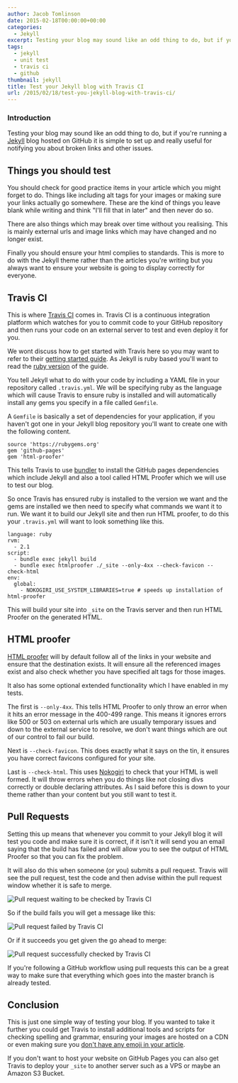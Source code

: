 ```yaml
---
author: Jacob Tomlinson
date: 2015-02-18T00:00:00+00:00
categories:
  - Jekyll
excerpt: Testing your blog may sound like an odd thing to do, but if you're running a Jekyll blog hosted on GitHub it is simple to set up and really useful for notifying you about broken links and other issues.
tags:
  - jekyll
  - unit test
  - travis ci
  - github
thumbnail: jekyll
title: Test your Jekyll blog with Travis CI
url: /2015/02/18/test-you-jekyll-blog-with-travis-ci/
---
```



### Introduction

Testing your blog may sound like an odd thing to do, but if you're running a [Jekyll][8]
blog hosted on GitHub it is simple to set up and really useful for notifying you about broken links
and other issues.

## Things you should test

You should check for good practice items in your article which you might forget to do.
Things like including alt tags
for your images or making sure your links actually go somewhere. These are the
kind of things you leave blank while writing and think "I'll fill that in later"
and then never do so.

There are also things which may break over time without you realising. This is mainly
external urls and image links which may have changed and no longer exist.

Finally you should ensure your html complies to standards. This is more to do with
the Jekyll theme rather than the articles you're writing but you always
want to ensure your website is going to display correctly for everyone.

## Travis CI

This is where [Travis CI][3] comes in. Travis CI is a continuous integration platform which
watches for you to commit code to your GitHub repository and then runs your code
on an external server to test and even deploy it for you.

We wont discuss how to get started with Travis here so you may want to refer
to their [getting started guide][1]. As Jekyll is ruby based you'll want to read
the [ruby version][7] of the guide.

You tell Jekyll what to do with your code by including a YAML file in your repository
called `.travis.yml`. We will be specifying ruby as the language which will cause Travis
to ensure ruby is installed and will automatically install any gems you specify in
a file called `Gemfile`.

A `Gemfile` is basically a set of dependencies for your application, if you haven't got one
in your Jekyll blog repository you'll want to create one with the following content.

```
source 'https://rubygems.org'
gem 'github-pages'
gem 'html-proofer'
```

This tells Travis to use [bundler][2] to install the GitHub pages dependencies which include
Jekyll and also a tool called HTML Proofer which we will use to test our blog.

So once Travis has ensured ruby is installed to the version we want and the gems are installed
we then need to specify what commands we want it to run. We want it to build our Jekyll
site and then run HTML proofer, to do this your `.travis.yml` will want to look
something like this.

```
language: ruby
rvm:
  - 2.1
script:
  - bundle exec jekyll build
  - bundle exec htmlproofer ./_site --only-4xx --check-favicon --check-html
env:
  global:
    - NOKOGIRI_USE_SYSTEM_LIBRARIES=true # speeds up installation of html-proofer
```

This will build your site into `_site` on the Travis server and then run HTML Proofer
on the generated HTML.

## HTML proofer

[HTML proofer][4] will by default follow all of the links in your website and ensure
that the destination exists. It will ensure all the referenced images exist and also
check whether you have specified alt tags for those images.

It also has some optional extended functionality which I have enabled in my tests.

The first is `--only-4xx`. This tells HTML Proofer to only throw an error when it
hits an error message in the 400-499 range. This means it ignores errors like 500 or 503
on external urls which are usually temporary issues and down to the external service
to resolve, we don't want things which are out of our control to fail our build.

Next is `--check-favicon`. This does exactly what it says on the tin, it ensures
you have correct favicons configured for your site.

Last is `--check-html`. This uses [Nokogiri][5] to check that your HTML is well formed.
It will throw errors when you do things like not closing divs correctly or double
declaring attributes. As I said before this is down to your theme rather than
your content but you still want to test it.

## Pull Requests

Setting this up means that whenever you commit to your Jekyll blog it will test
you code and make sure it is correct, if it isn't it will send you an email saying
that the build has failed and will allow you to see the output of HTML Proofer
so that you can fix the problem.

It will also do this when someone (or you) submits a pull request. Travis will see the pull request,
test the code and then advise within the pull request window whether it is safe to merge.

![Pull request waiting to be checked by Travis CI](http://i.imgur.com/IxsaFSe.png)

So if the build fails you will get a message like this:

![Pull request failed by Travis CI](http://i.imgur.com/aThKVyp.png)

Or if it succeeds you get given the go ahead to merge:

![Pull request successfully checked by Travis CI](http://i.imgur.com/kLZlnlD.png)

If you're following a GitHub workflow using pull requests this can be a great way to
make sure that everything which goes into the master branch is already tested.

## Conclusion

This is just one simple way of testing your blog. If you wanted to take it further
you could get Travis to install additional tools and scripts for checking spelling and grammar,
ensuring your images are hosted on a CDN or even making sure you [don't have any emoji in your article][6].

If you don't want to host your website on GitHub Pages you can also get Travis
to deploy your `_site` to another server such as a VPS or maybe an Amazon S3 Bucket.

[1]: http://docs.travis-ci.com/user/getting-started/
[2]: http://bundler.io/
[3]: https://travis-ci.org
[4]: https://github.com/gjtorikian/html-proofer
[5]: http://www.nokogiri.org/tutorials/ensuring_well_formed_markup.html
[6]: http://zachholman.com/posts/how-github-writes-blog-posts/
[7]: http://docs.travis-ci.com/user/languages/ruby/
[8]: http://jekyllrb.com/
